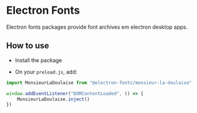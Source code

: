 # Electron Fonts

Electron fonts packages provide font archives em electron desktop apps.

## How to use

* Install the package

* On your `preload.js`, add:

```ts
import MonsieurLaDoulaise from "@electron-fonts/monsieur-la-doulaise"

window.addEventListener("DOMContentLoaded", () => {
    MonsieurLaDoulaise.inject()
})
```
